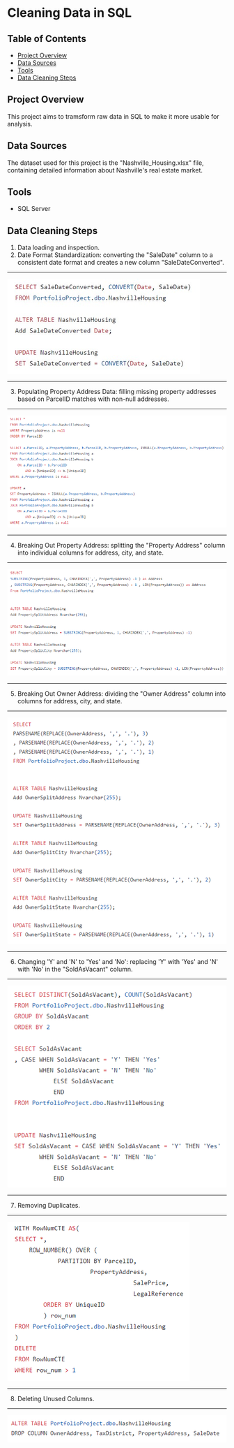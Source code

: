 # Cleaning Data in SQL

<h2>Table of Contents</h2>

- [Project Overview](#project-overview)
- [Data Sources](#data-sources)
- [Tools](#tools)
- [Data Cleaning Steps](#data-cleaning-steps)

<h2>Project Overview</h2>
This project aims to tramsform raw data in SQL to make it more usable for analysis.

<h2>Data Sources</h2>
The dataset used for this project is the "Nashville_Housing.xlsx" file, containing detailed information about Nashville's real estate market.

<h2>Tools</h2>

- SQL Server

<h2>Data Cleaning Steps</h2>

1. Data loading and inspection.
2. Date Format Standardization: converting the "SaleDate" column to a consistent date format and creates a new column "SaleDateConverted".
---

![](Standardizing_Date_Format.jpg)

---

3. Populating Property Address Data: filling missing property addresses based on ParcelID matches with non-null addresses.

---
![](Populating_Property_Address_Data.jpg)

---

4. Breaking Out Property Address: splitting the "Property Address" column into individual columns for address, city, and state.

---
![](Property_Address.jpg)

---
5. Breaking Out Owner Address: dividing the "Owner Address" column into columns for address, city, and state.

---
![](Owner_Address.jpg)

---
6. Changing 'Y' and 'N' to 'Yes' and 'No': replacing 'Y' with 'Yes' and 'N' with 'No' in the "SoldAsVacant" column.

---
![](Changing_Y_N.jpg)

---
7. Removing Duplicates.

---
![](Removing_Duplicates.jpg)

---
8. Deleting Unused Columns.

---
![](Deleting_Columns.jpg)

